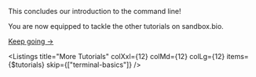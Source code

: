 <script>
import Link from "$components/Link.svelte";
import Alert from "$components/Alert.svelte";
import Execute from "$components/Execute.svelte";
import Listings from "$components/Listings.svelte";
import { tutorials } from "$stores/tutorials";
</script>

This concludes our introduction to the command line!

You are now equipped to tackle the other tutorials on sandbox.bio.

<a href="/tutorials/awk-intro" class="btn btn-primary px-4 me-md-2 fw-bold">Keep going &rarr;</a>

<Listings title="More Tutorials" colXxl={12} colMd={12} colLg={12} items={$tutorials} skip={["terminal-basics"]} />
